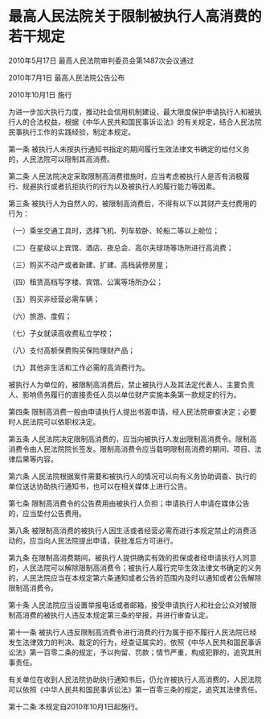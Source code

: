 # 最高人民法院关于限制被执行人高消费的若干规定

2010年5月17日 最高人民法院审判委员会第1487次会议通过

2010年7月1日 最高人民法院公告公布

2010年10月1日 施行



为进一步加大执行力度，推动社会信用机制建设，最大限度保护申请执行人和被执行人的合法权益，根据《中华人民共和国民事诉讼法》的有关规定，结合人民法院民事执行工作的实践经验，制定本规定。

第一条 被执行人未按执行通知书指定的期间履行生效法律文书确定的给付义务的，人民法院可以限制其高消费。

第二条 人民法院决定采取限制高消费措施时，应当考虑被执行人是否有消极履行、规避执行或者抗拒执行的行为以及被执行人的履行能力等因素。

第三条 被执行人为自然人的，被限制高消费后，不得有以下以其财产支付费用的行为：

（一）乘坐交通工具时，选择飞机、列车软卧、轮船二等以上舱位；

（二）在星级以上宾馆、酒店、夜总会、高尔夫球场等场所进行高消费；

（三）购买不动产或者新建、扩建、高档装修房屋；

（四）租赁高档写字楼、宾馆、公寓等场所办公；

（五）购买非经营必需车辆；

（六）旅游、度假；

（七）子女就读高收费私立学校；

（八）支付高额保费购买保险理财产品；

（九）其他非生活和工作必需的高消费行为。

被执行人为单位的，被限制高消费后，禁止被执行人及其法定代表人、主要负责人、影响债务履行的直接责任人员以单位财产实施本条第一款规定的行为。

第四条 限制高消费一般由申请执行人提出书面申请，经人民法院审查决定；必要时人民法院可以依职权决定。

第五条 人民法院决定限制高消费的，应当向被执行人发出限制高消费令。限制高消费令由人民法院院长签发。限制高消费令应当载明限制高消费的期间、项目、法律后果等内容。

第六条 人民法院根据案件需要和被执行人的情况可以向有义务协助调查、执行的单位送达协助执行通知书，也可以在相关媒体上进行公告。

第七条 限制高消费令的公告费用由被执行人负担；申请执行人申请在媒体公告的，应当垫付公告费用。

第八条 被限制高消费的被执行人因生活或者经营必需而进行本规定禁止的消费活动的，应当向人民法院提出申请，获批准后方可进行。

第九条 在限制高消费期间，被执行人提供确实有效的担保或者经申请执行人同意的，人民法院可以解除限制高消费令；被执行人履行完毕生效法律文书确定的义务的，人民法院应当在本规定第六条通知或者公告的范围内及时以通知或者公告解除限制高消费令。

第十条 人民法院应当设置举报电话或者邮箱，接受申请执行人和社会公众对被限制高消费的被执行人违反本规定第三条的举报，并进行审查认定。

第十一条 被执行人违反限制高消费令进行消费的行为属于拒不履行人民法院已经发生法律效力的判决、裁定的行为，经查证属实的，依照《中华人民共和国民事诉讼法》第一百零二条的规定，予以拘留、罚款；情节严重，构成犯罪的，追究其刑事责任。

有关单位在收到人民法院协助执行通知书后，仍允许被执行人高消费的，人民法院可以依照《中华人民共和国民事诉讼法》第一百零三条的规定，追究其法律责任。

第十二条 本规定自2010年10月1日起施行。